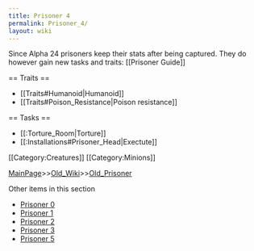 ```yaml
---
title: Prisoner 4
permalink: Prisoner_4/
layout: wiki
---
```

Since Alpha 24 prisoners keep their stats after being captured. They do however gain new tasks and traits:
[[Prisoner Guide]]

== Traits ==
* [[Traits#Humanoid|Humanoid]]
* [[Traits#Poison_Resistance|Poison resistance]]

== Tasks ==
* [[:Torture_Room|Torture]]
* [[:Installations#Prisoner_Head|Exectute]]

[[Category:Creatures]]
[[Category:Minions]]

[MainPage](/keeperrl_wiki/ "wikilink")>>[Old_Wiki](/keeperrl_wiki/Old_Wiki "wikilink")>>[Old_Prisoner](/keeperrl_wiki/Old_Prisoner "wikilink")

Other items in this section
-    [Prisoner 0](/keeperrl_wiki/Prisoner_0 "wikilink")
-    [Prisoner 1](/keeperrl_wiki/Prisoner_1 "wikilink")
-    [Prisoner 2](/keeperrl_wiki/Prisoner_2 "wikilink")
-    [Prisoner 3](/keeperrl_wiki/Prisoner_3 "wikilink")
-    [Prisoner 5](/keeperrl_wiki/Prisoner_5 "wikilink")
